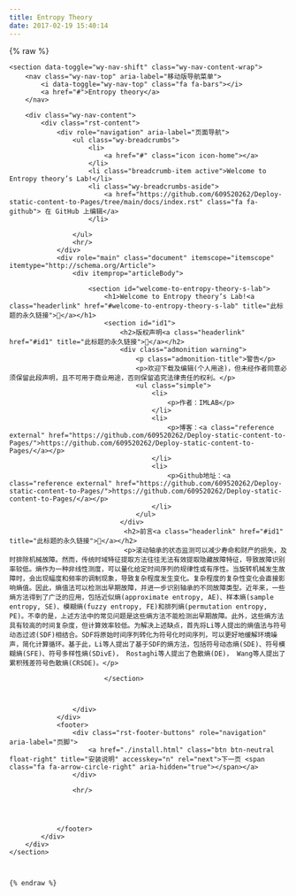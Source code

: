```yaml
---
title: Entropy Theory
date: 2017-02-19 15:40:14
---
```


{% raw %}



    <section data-toggle="wy-nav-shift" class="wy-nav-content-wrap">
        <nav class="wy-nav-top" aria-label="移动版导航菜单">
            <i data-toggle="wy-nav-top" class="fa fa-bars"></i>
            <a href="#">Entropy theory</a>
        </nav>

        <div class="wy-nav-content">
            <div class="rst-content">
                <div role="navigation" aria-label="页面导航">
                    <ul class="wy-breadcrumbs">
                        <li>
                            <a href="#" class="icon icon-home"></a>
                        </li>
                        <li class="breadcrumb-item active">Welcome to Entropy theory’s Lab!</li>
                        <li class="wy-breadcrumbs-aside">
                            <a href="https://github.com/609520262/Deploy-static-content-to-Pages/tree/main/docs/index.rst" class="fa fa-github"> 在 GitHub 上编辑</a>
                        </li>

                    </ul>
                    <hr/>
                </div>
                <div role="main" class="document" itemscope="itemscope" itemtype="http://schema.org/Article">
                    <div itemprop="articleBody">

                        <section id="welcome-to-entropy-theory-s-lab">
                            <h1>Welcome to Entropy theory’s Lab!<a class="headerlink" href="#welcome-to-entropy-theory-s-lab" title="此标题的永久链接"></a></h1>
                            <section id="id1">
                                <h2>版权声明<a class="headerlink" href="#id1" title="此标题的永久链接"></a></h2>
                                <div class="admonition warning">
                                    <p class="admonition-title">警告</p>
                                    <p>欢迎下载及编辑(个人用途)，但未经作者同意必须保留此段声明，且不可用于商业用途，否则保留追究法律责任的权利。</p>
                                    <ul class="simple">
                                        <li>
                                            <p>作者：IMLAB</p>
                                        </li>
                                        <li>
                                            <p>博客：<a class="reference external" href="https://github.com/609520262/Deploy-static-content-to-Pages/">https://github.com/609520262/Deploy-static-content-to-Pages/</a></p>
                                        </li>
                                        <li>
                                            <p>Github地址：<a class="reference external" href="https://github.com/609520262/Deploy-static-content-to-Pages/">https://github.com/609520262/Deploy-static-content-to-Pages/</a></p>
                                        </li>
                                    </ul>
                                </div>
                                 <h2>前言<a class="headerlink" href="#id1" title="此标题的永久链接"></a></h2>
                                 <p>滚动轴承的状态监测可以减少寿命和财产的损失，及时排除机械故障。然而，传统时域特征提取方法往往无法有效提取隐藏故障特征，导致故障识别率较低。熵作为一种非线性测度，可以量化给定时间序列的规律性或有序性。当旋转机械发生故障时，会出现幅度和频率的调制现象，导致复杂程度发生变化。复杂程度的复杂性变化会直接影响熵值。因此，熵值法可以检测出早期故障，并进一步识别轴承的不同故障类型。近年来，一些熵方法得到了广泛的应用，包括近似熵(approximate entropy, AE)、样本熵(sample entropy, SE)、模糊熵(fuzzy entropy, FE)和排列熵(permutation entropy, PE)。不幸的是，上述方法中的常见问题是这些熵方法不能检测出早期故障。此外，这些熵方法具有较高的时间复杂度，但计算效率较低。为解决上述缺点，首先将Li等人提出的熵值法与符号动态过滤(SDF)相结合。SDF将原始时间序列转化为符号化时间序列，可以更好地缓解环境噪声，简化计算循环。基于此，Li等人提出了基于SDF的熵方法，包括符号动态熵(SDE)、符号模糊熵(SFE)、符号多样性熵(SDivE)， Rostaghi等人提出了色散熵(DE)， Wang等人提出了累积残差符号色散熵(CRSDE)。</p>
                                
                            </section>
                           


                    </div>
                </div>
                <footer>
                    <div class="rst-footer-buttons" role="navigation" aria-label="页脚">
                        <a href="./install.html" class="btn btn-neutral float-right" title="安装说明" accesskey="n" rel="next">下一页 <span class="fa fa-arrow-circle-right" aria-hidden="true"></span></a>
                    </div>

                    <hr/>

                   


                </footer>
            </div>
        </div>
    </section>
   
	
	
	{% endraw %}